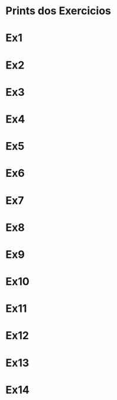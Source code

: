 # Prints dos Exercicios

# Ex1

# Ex2

# Ex3

# Ex4

# Ex5

# Ex6

# Ex7

# Ex8

# Ex9

# Ex10

# Ex11

# Ex12

# Ex13

# Ex14
